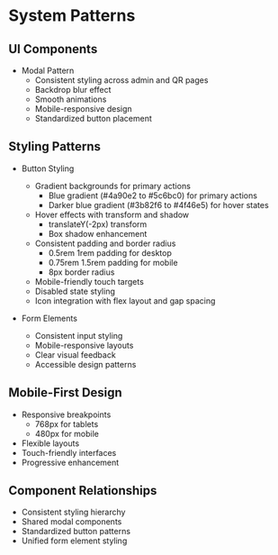 # System Patterns

## UI Components
- Modal Pattern
  - Consistent styling across admin and QR pages
  - Backdrop blur effect
  - Smooth animations
  - Mobile-responsive design
  - Standardized button placement

## Styling Patterns
- Button Styling
  - Gradient backgrounds for primary actions
    - Blue gradient (#4a90e2 to #5c6bc0) for primary actions
    - Darker blue gradient (#3b82f6 to #4f46e5) for hover states
  - Hover effects with transform and shadow
    - translateY(-2px) transform
    - Box shadow enhancement
  - Consistent padding and border radius
    - 0.5rem 1rem padding for desktop
    - 0.75rem 1.5rem padding for mobile
    - 8px border radius
  - Mobile-friendly touch targets
  - Disabled state styling
  - Icon integration with flex layout and gap spacing

- Form Elements
  - Consistent input styling
  - Mobile-responsive layouts
  - Clear visual feedback
  - Accessible design patterns

## Mobile-First Design
- Responsive breakpoints
  - 768px for tablets
  - 480px for mobile
- Flexible layouts
- Touch-friendly interfaces
- Progressive enhancement

## Component Relationships
- Consistent styling hierarchy
- Shared modal components
- Standardized button patterns
- Unified form element styling 